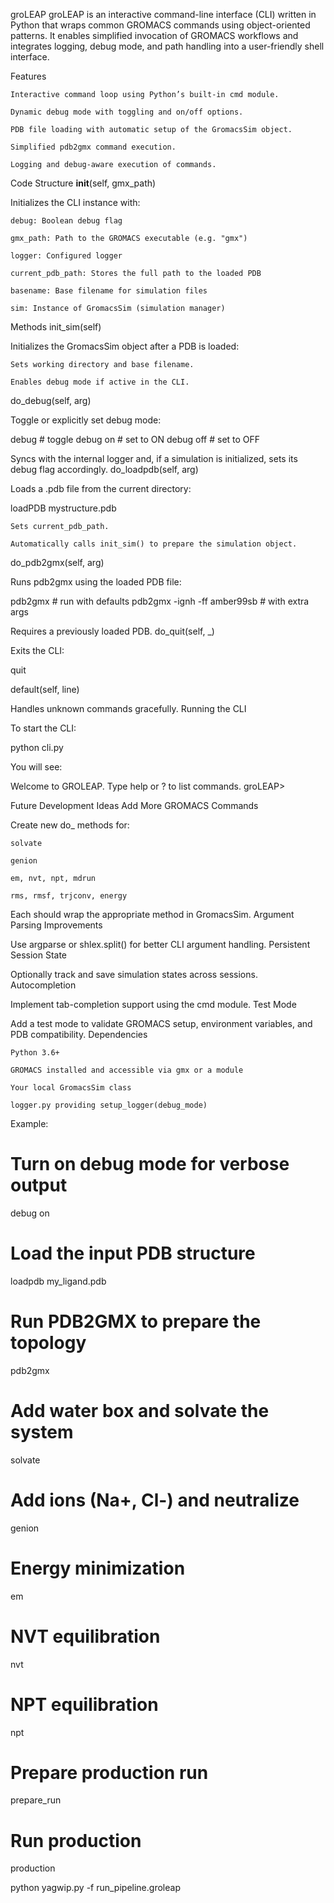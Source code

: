 groLEAP
groLEAP is an interactive command-line interface (CLI) written in Python that wraps common GROMACS commands using 
object-oriented patterns. It enables simplified invocation of GROMACS workflows and integrates logging, debug mode, and 
path handling into a user-friendly shell interface.

Features

    Interactive command loop using Python’s built-in cmd module.

    Dynamic debug mode with toggling and on/off options.

    PDB file loading with automatic setup of the GromacsSim object.

    Simplified pdb2gmx command execution.

    Logging and debug-aware execution of commands.

Code Structure
__init__(self, gmx_path)

Initializes the CLI instance with:

    debug: Boolean debug flag

    gmx_path: Path to the GROMACS executable (e.g. "gmx")

    logger: Configured logger

    current_pdb_path: Stores the full path to the loaded PDB

    basename: Base filename for simulation files

    sim: Instance of GromacsSim (simulation manager)

Methods
init_sim(self)

Initializes the GromacsSim object after a PDB is loaded:

    Sets working directory and base filename.

    Enables debug mode if active in the CLI.

do_debug(self, arg)

Toggle or explicitly set debug mode:

debug         # toggle
debug on      # set to ON
debug off     # set to OFF

Syncs with the internal logger and, if a simulation is initialized, sets its debug flag accordingly.
do_loadpdb(self, arg)

Loads a .pdb file from the current directory:

loadPDB mystructure.pdb

    Sets current_pdb_path.

    Automatically calls init_sim() to prepare the simulation object.

do_pdb2gmx(self, arg)

Runs pdb2gmx using the loaded PDB file:

pdb2gmx               # run with defaults
pdb2gmx -ignh -ff amber99sb  # with extra args

Requires a previously loaded PDB.
do_quit(self, _)

Exits the CLI:

quit

default(self, line)

Handles unknown commands gracefully.
Running the CLI

To start the CLI:

python cli.py

You will see:

Welcome to GROLEAP. Type help or ? to list commands.
groLEAP>

Future Development Ideas
Add More GROMACS Commands

Create new do_<command> methods for:

    solvate

    genion

    em, nvt, npt, mdrun

    rms, rmsf, trjconv, energy

Each should wrap the appropriate method in GromacsSim.
 Argument Parsing Improvements

Use argparse or shlex.split() for better CLI argument handling.
 Persistent Session State

Optionally track and save simulation states across sessions.
 Autocompletion

Implement tab-completion support using the cmd module.
 Test Mode

Add a test mode to validate GROMACS setup, environment variables, and PDB compatibility.
Dependencies

    Python 3.6+

    GROMACS installed and accessible via gmx or a module

    Your local GromacsSim class

    logger.py providing setup_logger(debug_mode)

Example:
# Turn on debug mode for verbose output
debug on

# Load the input PDB structure
loadpdb my_ligand.pdb

# Run PDB2GMX to prepare the topology
pdb2gmx

# Add water box and solvate the system
solvate

# Add ions (Na+, Cl-) and neutralize
genion

# Energy minimization
em

# NVT equilibration
nvt

# NPT equilibration
npt

# Prepare production run
prepare_run

# Run production
production

python yagwip.py -f run_pipeline.groleap
